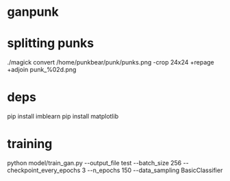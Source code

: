 # ganpunk

# splitting punks

./magick convert /home/punkbear/punk/punks.png -crop 24x24  +repage  +adjoin  punk_%02d.png

# deps

pip install imblearn
pip install matplotlib

# training

python model/train_gan.py --output_file test --batch_size 256 --checkpoint_every_epochs 3 --n_epochs 150 --data_sampling BasicClassifier



